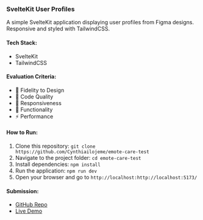 ### SvelteKit User Profiles
A simple SvelteKit application displaying user profiles from Figma designs. Responsive and styled with TailwindCSS.

#### Tech Stack:
- SvelteKit
- TailwindCSS

#### Evaluation Criteria:
- 🎨 Fidelity to Design
- 🧹 Code Quality
- 📱 Responsiveness
- 🚀 Functionality
- ⚡ Performance

#### How to Run:
1. Clone this repository: `git clone https://github.com/Cynthiailojeme/emote-care-test`
2. Navigate to the project folder: `cd emote-care-test`
3. Install dependencies: `npm install`
4. Run the application: `npm run dev`
5. Open your browser and go to `http://localhost:http://localhost:5173/`

#### Submission:
- [GitHub Repo](https://github.com/Cynthiailojeme/emote-care-test)
- [Live Demo](https://emote-care-test.vercel.app/)
